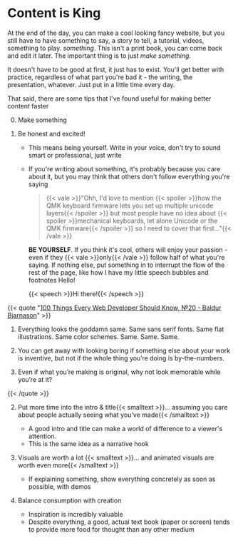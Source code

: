 # Content is King

At the end of the day, you can make a cool looking fancy website, but you still have to have something to say, a story to tell, a tutorial, videos, something to play. *something*. This isn't a print book, you can come back and edit it later. The important thing is to just *make something*.

It doesn't have to be good at first, it just has to exist. You'll get better with practice, regardless of what part you're bad it - the writing, the presentation, whatever. Just put in a little time every day.

That said, there are some tips that I've found useful for making better content faster

0. Make something

1. Be honest and excited!

   * This means being yourself. Write in your voice, don't try to sound smart or professional, just write

   * If you're writing about something, it's probably because you care about it, but you may think that others don't follow everything you're saying 

     > {{< vale >}}"Ohh, I'd love to mention {{< spoiler >}}how the QMK keyboard firmware lets you set up multiple unicode layers{{< /spoiler >}} but most people have no idea about {{< spoiler >}}mechanical keyboards, let alone Unicode or the QMK firmware{{< /spoiler >}} so I need to cover that first…"{{< /vale >}}

     **BE YOURSELF**. If you think it's cool, others will enjoy your passion - even if they {{< vale >}}only{{< /vale >}} follow half of what you're saying. If nothing else, put something in to interrupt the flow of the rest of the page, like how I have my little speech bubbles and footnotes <footnote>Hello!</footnote>

     {{< speech >}}Hi there!{{< /speech >}}
     

{{< quote "[100 Things Every Web Developer Should Know, №20 - Baldur Bjarnason](https://www.baldurbjarnason.com/2021/100-things-every-web-developer-should-know/)" >}}
     
1. Everything looks the goddamn same. Same sans serif fonts. Same flat illustrations. Same color schemes. Same. Same. Same.
   
2. You can get away with looking boring if something else about your work is inventive, but not if the whole thing you’re doing is by-the-numbers.
   
3. Even if what you’re making is original, why not look memorable while you’re at it?
   

{{< /quote >}}

2. Put more time into the intro & title{{< smalltext >}}... assuming you care about people actually seeing what you've made{{< /smalltext >}}

   * A good intro and title can make a world of difference to a viewer's attention. 
   * This is the same idea as a narrative hook

3. Visuals are worth a lot {{< smalltext >}}... and animated visuals are worth even more{{< /smalltext >}}

   * If explaining something, show everything concretely as soon as possible, with demos

4. Balance consumption with creation

   * Inspiration is incredibly valuable
   * Despite everything, a good, actual text book (paper or screen) tends to provide more food for thought than any other medium
